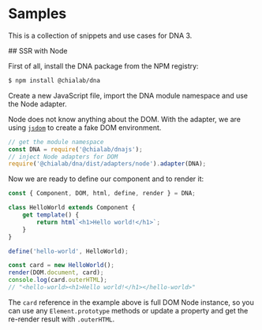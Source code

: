 # Samples

This is a collection of snippets and use cases for DNA 3.

## SSR with Node

First of all, install the DNA package from the NPM registry:

```sh
$ npm install @chialab/dna
```

Create a new JavaScript file, import the DNA module namespace and use the Node adapter.

<aside class="note">

Node does not know anything about the DOM. With the adapter, we are using [`jsdom`](https://github.com/jsdom/jsdom) to create a fake DOM environment.

</aside>

```js
// get the module namespace
const DNA = require('@chialab/dnajs');
// inject Node adapters for DOM
require('@chialab/dna/dist/adapters/node').adapter(DNA);
```

Now we are ready to define our component and to render it:

```js
const { Component, DOM, html, define, render } = DNA;

class HelloWorld extends Component {
    get template() {
        return html`<h1>Hello world!</h1>`;
    }
}

define('hello-world', HelloWorld);

const card = new HelloWorld();
render(DOM.document, card);
console.log(card.outerHTML);
// "<hello-world><h1>Hello world!</h1></hello-world>"
```

<aside class="tip">

The `card` reference in the example above is full DOM Node instance, so you can use any `Element.prototype` methods or update a property and get the re-render result with `.outerHTML`.

</aside>

